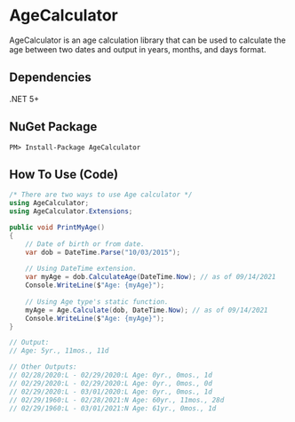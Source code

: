 # AgeCalculator
AgeCalculator is an age calculation library that can be used to calculate the age between two dates and output in years, months, and days format.

## Dependencies
.NET 5+

## NuGet Package
```
PM> Install-Package AgeCalculator
```

## How To Use (Code)
``` csharp
/* There are two ways to use Age calculator */
using AgeCalculator;
using AgeCalculator.Extensions;

public void PrintMyAge()
{
    // Date of birth or from date.
    var dob = DateTime.Parse("10/03/2015");
    
    // Using DateTime extension.
    var myAge = dob.CalculateAge(DateTime.Now); // as of 09/14/2021
    Console.WriteLine($"Age: {myAge}");
    
    // Using Age type's static function.
    myAge = Age.Calculate(dob, DateTime.Now); // as of 09/14/2021
    Console.WriteLine($"Age: {myAge}");
}

// Output:
// Age: 5yr., 11mos., 11d

// Other Outputs:
// 02/28/2020:L - 02/29/2020:L Age: 0yr., 0mos., 1d
// 02/29/2020:L - 02/29/2020:L Age: 0yr., 0mos., 0d
// 02/29/2020:L - 03/01/2020:L Age: 0yr., 0mos., 1d
// 02/29/1960:L - 02/28/2021:N Age: 60yr., 11mos., 28d
// 02/29/1960:L - 03/01/2021:N Age: 61yr., 0mos., 1d
```
